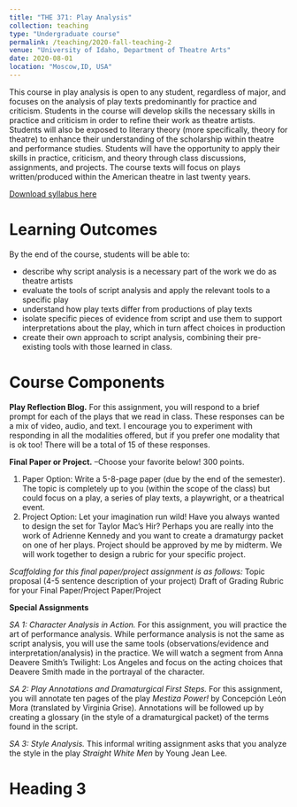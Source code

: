 ```yaml
---
title: "THE 371: Play Analysis"
collection: teaching
type: "Undergraduate course"
permalink: /teaching/2020-fall-teaching-2
venue: "University of Idaho, Department of Theatre Arts"
date: 2020-08-01
location: "Moscow,ID, USA"
---
```


This course in play analysis is open to any student, regardless of major, and focuses on the analysis of play texts predominantly for practice and criticism. Students in the course will develop skills the necessary skills in practice and criticism in order to refine their work as theatre artists. Students will also be exposed to literary theory (more specifically, theory for theatre) to enhance their understanding of the scholarship within theatre and performance studies. Students will have the opportunity to apply their skills in practice, criticism, and theory through class discussions, assignments, and projects. The course texts will focus on plays written/produced within the American theatre in last twenty years. 

[Download syllabus here](http://sarahfocam.github.io/files/the504brechtandboalf20.pdf)


Learning Outcomes
======
By the end of the course, students will be able to: 
- describe why script analysis is a necessary part of the work we do as theatre artists
- evaluate the tools of script analysis and apply the relevant tools to a specific play
- understand how play texts differ from productions of play texts
- isolate specific pieces of evidence from script and use them to support interpretations about the play, which in turn affect choices in production 
- create their own approach to script analysis, combining their pre-existing tools with those learned in class. 


Course Components
======
**Play Reflection Blog.** For this assignment, you will respond to a brief prompt for each of the plays that we read in class. These responses can be a mix of video, audio, and text. I encourage you to experiment with responding in all the modalities offered, but if you prefer one modality that is ok too! There will be a total of 15 of these responses. 

**Final Paper or Project.** –Choose your favorite below! 300 points. 
1.	Paper Option: Write a 5-8-page paper (due by the end of the semester). The topic is completely up to you (within the scope of the class) but could focus on a play, a series of play texts, a playwright, or a theatrical event.
2.	Project Option: Let your imagination run wild! Have you always wanted to design the set for Taylor Mac’s Hir? Perhaps you are really into the work of Adrienne Kennedy and you want to create a dramaturgy packet on one of her plays. Project should be approved by me by midterm. We will work together to design a rubric for your specific project.

*Scaffolding for this final paper/project assignment is as follows:* 
    Topic proposal (4-5 sentence description of your project) 
	Draft of Grading Rubric for your Final Paper/Project 
	Paper/Project 

**Special Assignments** 

*SA 1: Character Analysis in Action.* For this assignment, you will practice the art of performance analysis. While performance analysis is not the same as script analysis, you will use the same tools (observations/evidence and interpretation/analysis) in the practice. We will watch a segment from Anna Deavere Smith’s Twilight: Los Angeles and focus on the acting choices that Deavere Smith made in the portrayal of the character.

*SA 2: Play Annotations and Dramaturgical First Steps.* For this assignment, you will annotate ten pages of the play *Mestiza Power!* by Concepción León Mora (translated by Virginia Grise). Annotations will be followed up by creating a glossary (in the style of a dramaturgical packet) of the terms found in the script. 

*SA 3: Style Analysis.* This informal writing assignment asks that you analyze the style in the play *Straight White Men* by Young Jean Lee.

Heading 3
======